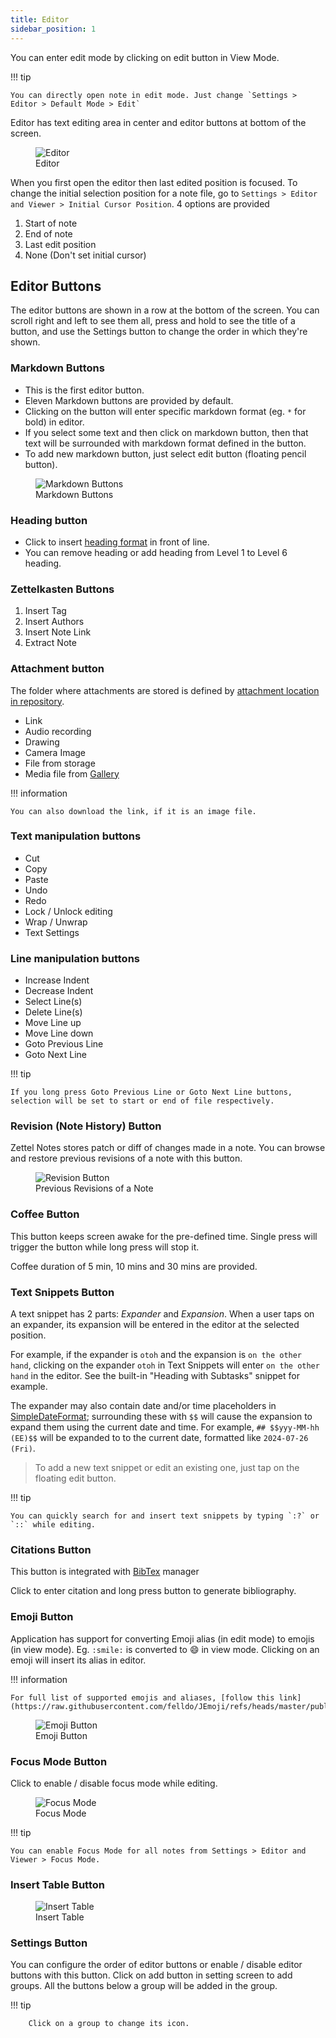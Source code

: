 ```yaml
---
title: Editor
sidebar_position: 1
---
```


You can enter edit mode by clicking on edit button in View Mode. 

!!! tip

    You can directly open note in edit mode. Just change `Settings > Editor > Default Mode > Edit`


Editor has text editing area in center and editor buttons at bottom of the screen.

<figure>
<img src="/assets/img/editor.png" alt="Editor"/>
 <figcaption>Editor</figcaption>
</figure>

When you first open the editor then last edited position is focused. To change the initial selection position for a note file, go to `Settings > Editor and Viewer > Initial Cursor Position`. 4 options are provided 

1. Start of note
2. End of note
3. Last edit position
4. None (Don't set initial cursor)

## Editor Buttons

The editor buttons are shown in a row at the bottom of the screen. You can scroll right and left to see them all, press and hold to see the title of a button, and use the Settings button to change the order in which they're shown.

### Markdown Buttons

- This is the first editor button.
- Eleven Markdown buttons are provided by default.
- Clicking on the button will enter specific markdown format (eg. `*` for bold) in editor.
- If you select some text and then click on markdown button, then that text will be surrounded with markdown format defined in the button.
- To add new markdown button, just select edit button (floating pencil button).

<figure>
<img src="/assets/img/editor-buttons-markdown-button.png" alt="Markdown Buttons"/>
 <figcaption>Markdown Buttons</figcaption>
</figure>

### Heading button

- Click to insert [heading format](./markdown.md#heading) in front of line.
- You can remove heading or add heading from Level 1 to Level 6 heading.

### Zettelkasten Buttons

1. Insert Tag
2. Insert Authors
3. Insert Note Link
4. Extract Note

### Attachment button

The folder where attachments are stored is defined by [attachment location in repository](../../repository/index.md#7-default-location-for-attachments).

- Link
- Audio recording
- Drawing
- Camera Image
- File from storage
- Media file from [Gallery](../../gallery.md)

!!! information

    You can also download the link, if it is an image file.

### Text manipulation buttons

- Cut
- Copy
- Paste
- Undo
- Redo
- Lock / Unlock editing
- Wrap / Unwrap
- Text Settings

### Line manipulation buttons

- Increase Indent
- Decrease Indent
- Select Line(s)
- Delete Line(s)
- Move Line up
- Move Line down
- Goto Previous Line
- Goto Next Line

!!! tip

    If you long press Goto Previous Line or Goto Next Line buttons, selection will be set to start or end of file respectively.

### Revision (Note History) Button

Zettel Notes stores patch or diff of changes made in a note. You can browse and restore previous revisions of a note with this button.

<figure>
<img src="/assets/img/editor-buttons-revision.png" alt="Revision Button"/>
 <figcaption>Previous Revisions of a Note</figcaption>
</figure>

### Coffee Button

This button keeps screen awake for the pre-defined time. Single press will trigger the button while long press will stop it.

Coffee duration of 5 min, 10 mins and 30 mins are provided.

### Text Snippets Button

A text snippet has 2 parts: *Expander* and *Expansion*. When a user taps on an expander, its expansion will be entered in the editor at the selected position.

For example, if the expander is `otoh` and the expansion is `on the other hand`, clicking on the expander `otoh` in Text Snippets will enter `on the other hand` in the editor. See the built-in "Heading with Subtasks" snippet for example.

The expander may also contain date and/or time placeholders in [SimpleDateFormat](https://docs.oracle.com/javase/8/docs/api/java/text/SimpleDateFormat.html); surrounding these with `$$` will cause the expansion to expand them using the current date and time. For example, `## $$yyy-MM-hh (EE)$$` will be expanded to to the current date, formatted like `2024-07-26 (Fri)`.

> To add a new text snippet or edit an existing one, just tap on the floating edit button.

!!! tip

    You can quickly search for and insert text snippets by typing `:?` or `::` while editing.

### Citations Button

This button is integrated with [BibTex](../../bibtex.md) manager

Click to enter citation and long press button to generate bibliography.

### Emoji Button

Application has support for converting Emoji alias (in edit mode) to emojis (in view mode). Eg. `:smile:` is converted to 😄 in view mode. Clicking on an emoji will insert its alias in editor.

!!! information

    For full list of supported emojis and aliases, [follow this link](https://raw.githubusercontent.com/felldo/JEmoji/refs/heads/master/public/emojis.json)


<figure>
<img src="/assets/img/editor-buttons-emoji.png" alt="Emoji Button"/>
 <figcaption>Emoji Button</figcaption>
</figure>

### Focus Mode Button

Click to enable / disable focus mode while editing. 

<figure>
<img src="/assets/img/editor-button-focus-mode.webp" alt="Focus Mode"/>
 <figcaption>Focus Mode</figcaption>
</figure>

!!! tip

    You can enable Focus Mode for all notes from Settings > Editor and Viewer > Focus Mode.

### Insert Table Button

<figure>
<img src="/assets/img/editor-button-insert-table.png" alt="Insert Table"/>
 <figcaption>Insert Table</figcaption>
</figure>

### Settings Button

You can configure the order of editor buttons or enable / disable editor buttons with this button. Click on add button in setting screen to add groups. All the buttons below a group will be added in the group.

!!! tip

        Click on a group to change its icon.
